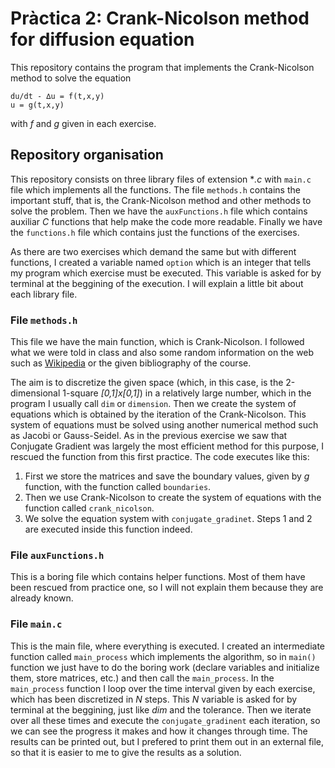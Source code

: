 # Pràctica 2: Crank-Nicolson method for diffusion equation

This repository contains the program that implements the Crank-Nicolson method to solve the equation
```
du/dt - ∆u = f(t,x,y)
u = g(t,x,y)
```
with _f_ and _g_ given in each exercise.

## Repository organisation
This repository consists on three library files of extension **.c* with ```main.c``` file which implements all the functions. The file ```methods.h``` contains the important stuff, that is, the Crank-Nicolson method and other methods to solve the problem. Then we have the ```auxFunctions.h``` file which contains auxiliar *C* functions that help make the code more readable. Finally we have the ```functions.h``` file which contains just the functions of the exercises.

As there are two exercises which demand the same but with different functions, I created a variable named ```option``` which is an integer that tells my program which exercise must be executed. This variable is asked for by terminal at the beggining of the execution. I will explain a little bit about each library file.

### File ```methods.h```
This file we have the main function, which is Crank-Nicolson. I followed what we were told in class and also some random information on the web such as [Wikipedia](https://en.wikipedia.org/wiki/Crank–Nicolson_method) or the given bibliography of the course.

The aim is to discretize the given space (which, in this case, is the 2-dimensional 1-square _[0,1]x[0,1]_) in a relatively large number, which in the program I usually call ```dim``` or ```dimension```. Then we create the system of equations which is obtained by the iteration of the Crank-Nicolson. This system of equations must be solved using another numerical method such as Jacobi or Gauss-Seidel. As in the previous exercise we saw that Conjugate Gradient was largely the most efficient method for this purpose, I rescued the function from this first practice. The code executes like this:

1. First we store the matrices and save the boundary values, given by _g_ function, with the function called ```boundaries```.
2. Then we use Crank-Nicolson to create the system of equations with the function called ```crank_nicolson```.
3. We solve the equation system with ```conjugate_gradinet```. Steps 1 and 2 are executed inside this function indeed.

### File ```auxFunctions.h```
This is a boring file which contains helper functions. Most of them have been rescued from practice one, so I will not explain them because they are already known.

### File ```main.c```
This is the main file, where everything is executed. I created an intermediate function called ```main_process``` which implements the algorithm, so in ```main()``` function we just have to do the boring work (declare variables and initialize them, store matrices, etc.) and then call the ```main_process```. In the ```main_process``` function I loop over the time interval given by each exercise, which has been discretized in _N_ steps. This _N_ variable is asked for by terminal at the beggining, just like _dim_ and the tolerance. Then we iterate over all these times and execute the ```conjugate_gradinent``` each iteration, so we can see the progress it makes and how it changes through time. The results can be printed out, but I prefered to print them out in an external file, so that it is easier to me to give the results as a solution. 
